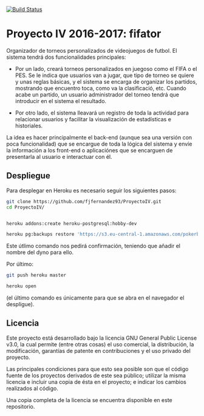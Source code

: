 [![Build Status](https://travis-ci.org/fjfernandez93/ProyectoIV.svg?branch=master)](https://travis-ci.org/fjfernandez93/ProyectoIV)

# Proyecto IV 2016-2017: fifator

Organizador de torneos personalizados de videojuegos de futbol.
El sistema tendrá dos funcionalidades principales:
- Por un lado, creará torneos personalizados en juegoso como el FIFA o el PES. Se le indica que usuarios van a jugar, que tipo de torneo se quiere y unas reglas básicas, y el sistema se encarga de organizar los partidos, mostrando que encuentro toca, como va la clasificació, etc. Cuando acabe un partido, un usuario administrador del torneo tendrá que introducir en el sistema el resultado.

- Por otro lado, el sistema lleavará un registro de toda la actividad para relacionar usuarios y facilitar la visualización de estadísticas e historiales.

La idea es hacer principalmente el back-end (aunque sea una versión con poca funcionalidad) que se encargue de toda la lógica del sistema y envíe la información a los front-end o aplicaciónes que se encarguen de presentarla al usuario e interactuar con él.

## Despliegue

Para desplegar en Heroku es necesario seguir los siguientes pasos:


```bash
git clone https://github.com/fjfernandez93/ProyectoIV.git
cd ProyectoIV/


heroku addons:create heroku-postgresql:hobby-dev

heroku pg:backups restore 'https://s3.eu-central-1.amazonaws.com/pokerb1/fifator.dump' DATABASE_URL
```
Este útlimo comando nos pedirá confirmación, teniendo que añadir el nombre del dyno para ello.

Por último:

```bash
git push heroku master

heroku open
```
(el último comando es únicamente para que se abra en el navegador el despligue).

## Licencia

Este proyecto está desarrollado bajo la licencia GNU General Public License v3.0, la cual permite (entre otras cosas) el uso comercial, la distribución, la modificación, garantías de patente en contribuciones y el uso privado del proyecto.

Las principales condiciones para que esto sea posible son que el código fuente de los proyectos derivados de este sea público; utilizar la misma licencia e incluir una copia de ésta en el proyecto; e indicar los cambios realizados al código.

Una copia completa de la licencia se encuentra disponible en este repositorio.
